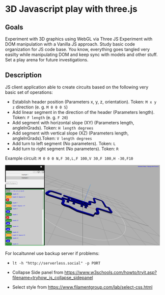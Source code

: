 # 3D Javascript play with three.js

## Goals
Experiment with 3D graphics using WebGL via Three JS
Experiment with DOM manipulation with a Vanilla JS approach. 
Study basic code organization for JS code base. You know, everything goes tangled very easilty while manipulating DOM and keep sync with models and other stuff. 
Set a play arena for future investigations. 

## Description
JS client application able to create circuits based on the following very basic set of operations: 
- Establish header position (Parameters x, y, z, orientation). Token: `M x y z` direction (e. g. `M 0 0 0 S`)   
- Add linear segment in the direction of the header (Parameters length). Token: `F length` (e. g. `F 20`)
- Add segment with horizontal slope (XY) (Parameters length, angleInGrads). Token: `H length degrees`    
- Add segment with vertical slope (XZ) (Parameters length, angleInGrads).Token:  `V length degrees`
- Add turn to left segment (No parameters). Token: `L` 
- Add turn to right segment (No parameters). Token: `R`

Example circuit:  `M 0 0 0 N,F 30,L,F 100,V 30,F 100,H -30,F10`

![3D JS](https://github.com/bizcochillo/ThreeDimJS/blob/master/img/screenshot.png?raw=true)

For localtunnel use backup server if problems: 
- `lt -h "http://serverless.social" -p PORT`

- Collapse Side panel from https://www.w3schools.com/howto/tryit.asp?filename=tryhow_js_collapse_sidepanel
- Select style from https://www.filamentgroup.com/lab/select-css.html

